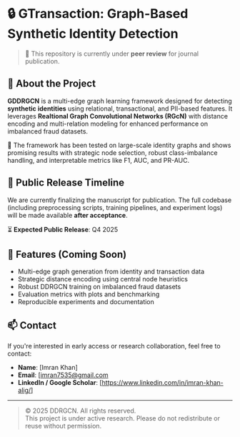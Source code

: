 # 🔒 GTransaction: Graph-Based Synthetic Identity Detection

> 🚧 This repository is currently under **peer review** for journal publication.

## 📘 About the Project

**GDDRGCN** is a multi-edge graph learning framework designed for detecting **synthetic identities** using relational, transactional, and PII-based features. It leverages **Realtional Graph Convolutional Networks (RGcN)**  with distance encoding and multi-relation modeling for enhanced performance on imbalanced fraud datasets.

🧠 The framework has been tested on large-scale identity graphs and shows promising results with strategic node selection, robust class-imbalance handling, and interpretable metrics like F1, AUC, and PR-AUC.

## 📅 Public Release Timeline

We are currently finalizing the manuscript for publication. The full codebase (including preprocessing scripts, training pipelines, and experiment logs) will be made available **after acceptance**.

⏳ **Expected Public Release**: Q4 2025

## 🔎 Features (Coming Soon)

- Multi-edge graph generation from identity and transaction data  
- Strategic distance encoding using central node heuristics  
- Robust DDRGCN training on imbalanced fraud datasets  
- Evaluation metrics with plots and benchmarking  
- Reproducible experiments and documentation  

## 📫 Contact

If you're interested in early access or research collaboration, feel free to contact:

- **Name**: [Imran Khan]
- **Email**: [imran7535@gmail.com
- **LinkedIn / Google Scholar**: [https://www.linkedin.com/in/imran-khan-alig/]

---

> © 2025 DDRGCN. All rights reserved.  
> This project is under active research. Please do not redistribute or reuse without permission.
